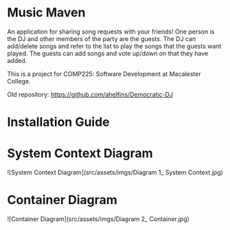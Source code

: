 # Music Maven
An application for sharing song requests with your friends! One person is the 
DJ and other members of the party are the guests. The DJ can add/delete songs and
refer to the list to play the songs that the guests want played.
The guests can add songs and vote up/down on that they have added.

This is a project for COMP225: Software Development at Macalester College.

Old repository: https://github.com/ahelfins/Democratic-DJ

# Installation Guide


# System Context Diagram
![System Context Diagram](src/assets/imgs/Diagram 1_ System Context.jpg)

# Container Diagram
![Container Diagram](src/assets/imgs/Diagram 2_ Container.jpg)
